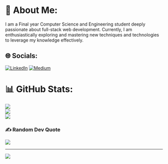 # 💫 About Me:
I am a Final year Computer Science and Engineering student deeply passionate about full-stack web development. Currently, I am enthusiastically exploring and mastering new techniques and technologies to leverage my knowledge effectively.


## 🌐 Socials:
[![LinkedIn](https://img.shields.io/badge/LinkedIn-%230077B5.svg?logo=linkedin&logoColor=white)](https://linkedin.com/in/pooja-venkatesh-naik-6a1755243) [![Medium](https://img.shields.io/badge/Medium-12100E?logo=medium&logoColor=white)](https://medium.com/@poojanaik.932004) 


# 📊 GitHub Stats:
![](https://github-readme-stats.vercel.app/api?username=8905096423&theme=dark&hide_border=true&include_all_commits=true&count_private=true)<br/>
![](https://github-readme-streak-stats.herokuapp.com/?user=8905096423&theme=dark&hide_border=true)<br/>
![](https://github-readme-stats.vercel.app/api/top-langs/?username=8905096423&theme=dark&hide_border=true&include_all_commits=true&count_private=true&layout=compact)

### ✍️ Random Dev Quote
![](https://quotes-github-readme.vercel.app/api?type=horizontal&theme=radical)

---
[![](https://visitcount.itsvg.in/api?id=8905096423&icon=0&color=0)](https://visitcount.itsvg.in)

<!-- Proudly created with GPRM ( https://gprm.itsvg.in ) -->
